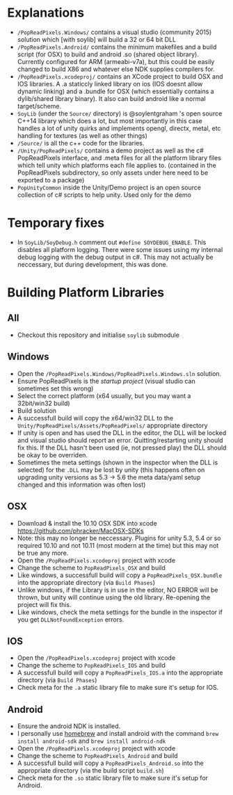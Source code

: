 Explanations
====================================
- `/PopReadPixels.Windows/` contains a visual studio (community 2015) solution which [with soylib] will build a 32 or 64 bit DLL
- `/PopReadPixels.Android/` contains the minimum makefiles and a build script (for OSX) to build and android .so (shared object library). Currently configured for ARM (armeabi-v7a), but this could be easily changed to build X86 and whatever else NDK supplies compilers for.
- `/PopReadPixels.xcodeproj/` contains an XCode project to build OSX and IOS libraries. A .a staticcly linked library on ios (IOS doesnt allow dynamic linking) and a .bundle for OSX (which essentially contains a dylib/shared library binary). It also can build android like a normal target/scheme.
- `SoyLib` (under the `Source/` directory) is @soylentgraham 's open source C++14 library which does a lot, but most importantly in this case handles a lot of unity quirks and implements opengl, directx, metal, etc handling for textures (as well as other things) 
- `/Source/` is all the c++ code for the libraries.
- `/Unity/PopReadPixels/` contains a demo project as well as the c# PopReadPixels interface, and .meta files for all the platform library files which tell unity which platforms each file applies to. (contained in the PopReadPixels subdirectory, so only assets under here need to be exported to a package)
- `PopUnityCommon` inside the Unity/Demo project is an open source collection of c# scripts to help unity. Used only for the demo 

Temporary fixes
====================================
- In `SoyLib/SoyDebug.h` comment out `#define SOYDEBUG_ENABLE`. This disables all platform logging. There were some issues using my internal debug logging with the debug output in c#. This may not actually be neccessary, but during development, this was done.

Building Platform Libraries
====================================

All
------------------------------------
- Checkout this repository and initialise `soylib` submodule

Windows
------------------------------------
- Open the `/PopReadPixels.Windows/PopReadPixels.Windows.sln` solution.
- Ensure PopReadPixels is the *startup project* (visual studio can sometimes set this wrong)
- Select the correct platform (x64 usually, but you may want a 32bit/win32 build)
- Build solution
- A successfull build will copy the x64/win32 DLL to the `Unity/PopReadPixels/Assets/PopReadPixels/` appropriate directory
- If unity is open and has used the DLL in the editor, the DLL will be locked and visual studio should report an error. Quitting/restarting unity should fix this. If the DLL hasn't been used (ie, not pressed play) the DLL should be okay to be overriden.
- Sometimes the meta settings (shown in the inspector when the DLL is selected) for the `.DLL` may be lost by unity (this happens often on upgrading unity versions as 5.3 -> 5.6 the meta data/yaml setup changed and this information was often lost)

OSX
------------------------------------
- Download & install the 10.10 OSX SDK into xcode https://github.com/phracker/MacOSX-SDKs
 - Note: this may no longer be neccessary. Plugins for unity 5.3, 5.4 or so required 10.10 and not 10.11 (most modern at the time) but this may not be true any more.
- Open the `/PopReadPixels.xcodeproj` project with xcode
- Change the scheme to `PopReadPixels_OSX` and build
- Like windows, a successfull build will copy a `PopReadPixels_OSX.bundle` into the appropriate directory (via `Build Phases`)
- Unlike windows, if the Library is in use in the editor, NO ERROR will be thrown, but unity will continue using the old library. Re-opening the project will fix this.
- Like windows, check the meta settings for the bundle in the inspector if you get `DLLNotFoundException` errors.

IOS
-------------------------------------
- Open the `/PopReadPixels.xcodeproj` project with xcode
- Change the scheme to `PopReadPixels_IOS` and build
- A successfull build will copy a `PopReadPixels_IOS.a` into the appropriate directory (via `Build Phases`)
- Check meta for the `.a` static library file to make sure it's setup for IOS.

Android
-------------------------------------
- Ensure the android NDK is installed. 
 - I personally use [homebrew](brew.sh) and install android with the command `brew install android-sdk` and `brew install android-ndk`
- Open the `/PopReadPixels.xcodeproj` project with xcode
- Change the scheme to `PopReadPixels_Android` and build
- A successfull build will copy a `PopReadPixels_Android.so` into the appropriate directory (via the build script `build.sh`)
- Check meta for the `.so` static library file to make sure it's setup for Android.
